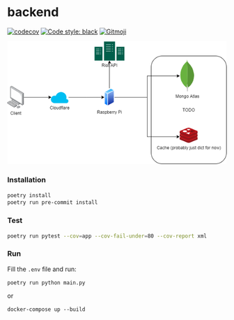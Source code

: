 # backend
[![codecov](https://codecov.io/gh/mortdogged/backend/branch/main/graph/badge.svg?token=NYKUYQR8ZG)](https://codecov.io/gh/mortdogged/backend)
[![Code style: black](https://img.shields.io/badge/code%20style-black-000000.svg)](https://github.com/psf/black)
<a href="https://gitmoji.dev">
  <img src="https://img.shields.io/badge/gitmoji-%20😜%20😍-FFDD67.svg" alt="Gitmoji">
</a>

![architecture](./docs/architecture.png)

### Installation
```bash
poetry install
poetry run pre-commit install
```

### Test
```bash
poetry run pytest --cov=app --cov-fail-under=80 --cov-report xml
```

### Run
Fill the `.env` file and run:
```
poetry run python main.py
```

or
```
docker-compose up --build
```
